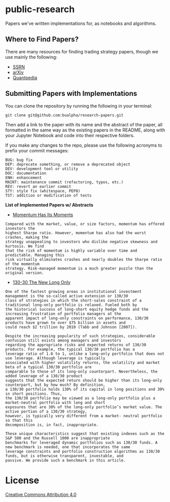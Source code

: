 # public-research

Papers we've written implementations for, as notebooks and algorithms.

## Where to Find Papers?

There are many resources for finding trading strategy papers, though we use mainly the following:

  - [SSRN](https://papers.ssrn.com/sol3/DisplayAbstractSearch.cfm)
  - [arXiv](https://arxiv.org/)
  - [Quantpedia](https://quantpedia.com/Screener)

## Submitting Papers with Implementations

You can clone the repository by running the following in your terminal:

`git clone git@github.com:bualpha/research-papers.git`

Then add a link to the paper with its name and the abstract of the paper, all formatted in the same way as the existing papers in the README, along with your Jupyter Notebook and code into their respective folders.

If you make any changes to the repo, please use the following acronyms to prefix your commit messages:

```
BUG: bug fix
DEP: deprecate something, or remove a deprecated object
DEV: development tool or utility
DOC: documentation
ENH: enhancement
MAINT: maintenance commit (refactoring, typos, etc.)
REV: revert an earlier commit
STY: style fix (whitespace, PEP8)
TST: addition or modification of tests
```

**List of Implemented Papers w/ Abstracts**

  - [Momentum Has Its Moments](http://docentes.fe.unl.pt/~psc/MomentumMoments.pdf)
  ```
  Compared with the market, value, or size factors, momentum has offered investors the
  highest Sharpe ratio. However, momentum has also had the worst crashes, making the
  strategy unappealing to investors who dislike negative skewness and kurtosis. We find
  that the risk of momentum is highly variable over time and predictable. Managing this
  risk virtually eliminates crashes and nearly doubles the Sharpe ratio of the momentum
  strategy. Risk-managed momentum is a much greater puzzle than the original version.
  ```
  - [130-30 The New Long Only](https://www.math.nyu.edu/faculty/avellane/Lo13030.pdf)
  ```
  One of the fastest growing areas in institutional investment management is the so-called active extension or 130/30
  class of strategies in which the short-sales constraint of a traditional long-only portfolio is relaxed. Fueled both by
  the historical success of long-short equity hedge funds and the increasing frustration of portfolio managers at the
  apparent impact of long-only constraints on performance, 130/30 products have grown to over $75 billion in assets and
  could reach $2 trillion by 2010 (Tabb and Johnson [2007]).
  
  Despite the increasing popularity of such strategies, considerable confusion still exists among managers and investors
  regarding the appropriate risks and expected returns of 130/30 products. For example, the typical 130/30 portfolio has a
  leverage ratio of 1.6 to 1, unlike a long-only portfolio that does not use leverage. Although leverage is typically
  associated with higher volatility returns, the volatility and market beta of a typical 130/30 portfolio are
  comparable to those of its long-only counterpart. Nevertheless, the added leverage of a 130/30 product
  suggests that the expected return should be higher than its long-only counterpart, but by how much? By definition,
  a 130/30 portfolio holds 130% of its capital in long positions and 30% in short positions. Thus,
  the 130/30 portfolio may be viewed as a long-only portfolio plus a market-neutral portfolio with long and short
  exposures that are 30% of the long-only portfolio’s market value. The active portion of a 130/30 strategy,
  however, is typically very different from a market- neutral portfolio so that this
  decomposition is, in fact, inappropriate.
  
  These unique characteristics suggest that existing indexes such as the S&P 500 and the Russell 1000 are inappropriate
  benchmarks for leveraged dynamic portfolios such as 130/30 funds. A new benchmark is needed, one that incorporates the same
  leverage constraints and portfolio construction algorithms as 130/30 funds, but is otherwise transparent, investable, and
  passive. We provide such a benchmark in this article.
  ```
      
# License

[Creative Commons Attribution 4.0](https://creativecommons.org/licenses/by/4.0/legalcode)